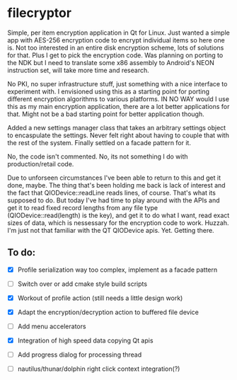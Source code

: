 # filecryptor
Simple, per item encryption application in Qt for Linux. Just wanted a simple app with AES-256 encryption code to encrypt individual items so here one is. Not too interested in an entire disk encryption scheme, lots of solutions for that. Plus I get to pick the encryption code. Was planning on porting to the NDK but I need to translate some x86 assembly to Android's NEON instruction set, will take more time and research.

No PKI, no super infrastructure stuff, just something with a nice interface to experiment with. I envisioned using this as a starting point for porting different encryption algorithms to various platforms. IN NO WAY would I use this as my main encryption application, there are a lot better applications for that. Might not be a bad starting point for better application though.

Added a new settings manager class that takes an arbitrary settings object to encaspulate the settings. Never felt right about having to couple that with the rest of the system. Finally settled on a facade pattern for it.

No, the code isn't commented. No, its not something I do with production/retail code.

Due to unforseen circumstances I've been able to return to this and get it done, maybe. The thing that's been holding me back is lack of interest and the fact that QIODevice::readLine reads lines, of course. That's what its supposed to do. But today I've had time to play around with the APIs and get it to read fixed record lengths from any file type (QIODevice::read(length) is the key), and get it to do what I want, read exact sizes of data, which is nessessary for the encryption code to work. Huzzah. I'm just not that familiar with the QT QIODevice apis. Yet. Getting there.

## To do:
- [X] Profile serialization way too complex, implement as a facade pattern
- [ ] Switch over or add cmake style build scripts
- [X] Workout of profile action (still needs a little design work)
- [X] Adapt the encryption/decryption action to buffered file device
- [ ] Add menu accelerators
- [X] Integration of high speed data copying Qt apis
- [ ] Add progress dialog for processing thread
- [ ] nautilus/thunar/dolphin right click context integration(?)


